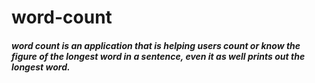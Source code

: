 # word-count
##### word count is an application that is helping users count or know the figure of the longest word in a sentence, even it as well prints out the longest word.
